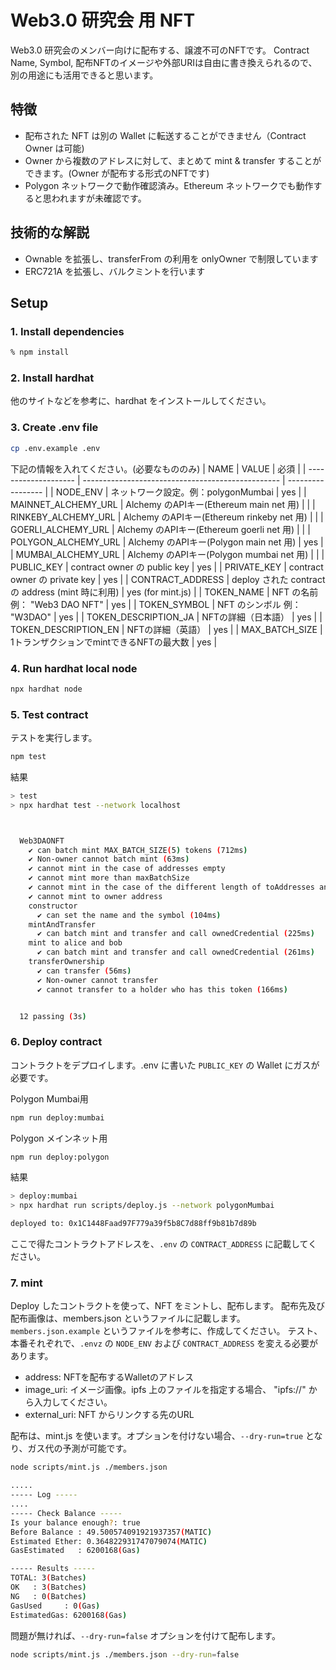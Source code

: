 # Web3.0 研究会 用 NFT

Web3.0 研究会のメンバー向けに配布する、譲渡不可のNFTです。
Contract Name, Symbol, 配布NFTのイメージや外部URIは自由に書き換えられるので、別の用途にも活用できると思います。

## 特徴

- 配布された NFT は別の Wallet に転送することができません（Contract Owner は可能)
- Owner から複数のアドレスに対して、まとめて mint & transfer することができます。(Owner が配布する形式のNFTです)
- Polygon ネットワークで動作確認済み。Ethereum ネットワークでも動作すると思われますが未確認です。

## 技術的な解説

- Ownable を拡張し、transferFrom の利用を onlyOwner で制限しています
- ERC721A を拡張し、バルクミントを行います

## Setup

### 1. Install dependencies

```bash
% npm install
```

### 2. Install hardhat

他のサイトなどを参考に、hardhat をインストールしてください。

### 3. Create .env file

```bash
cp .env.example .env
```

下記の情報を入れてください。(必要なもののみ)
| NAME                 | VALUE                                             | 必須              |
| -------------------- | ------------------------------------------------- | ----------------- |
| NODE_ENV             | ネットワーク設定。例：polygonMumbai               | yes               |
| MAINNET_ALCHEMY_URL  | Alchemy のAPIキー(Ethereum main net 用)           |                   |
| RINKEBY_ALCHEMY_URL  | Alchemy のAPIキー(Ethereum rinkeby net 用)        |                   |
| GOERLI_ALCHEMY_URL   | Alchemy のAPIキー(Ethereum goerli net 用)         |                   |
| POLYGON_ALCHEMY_URL  | Alchemy のAPIキー(Polygon main net 用)            | yes               |
| MUMBAI_ALCHEMY_URL   | Alchemy のAPIキー(Polygon mumbai net 用)          |                   |
| PUBLIC_KEY           | contract owner の public key                      | yes               |
| PRIVATE_KEY          | contract owner の private key                     | yes               |
| CONTRACT_ADDRESS     | deploy された contract の address (mint 時に利用) | yes (for mint.js) |
| TOKEN_NAME           | NFT の名前 例： "Web3 DAO NFT"                    | yes               |
| TOKEN_SYMBOL         | NFT のシンボル 例： "W3DAO"                       | yes               |
| TOKEN_DESCRIPTION_JA | NFTの詳細（日本語）                               | yes               |
| TOKEN_DESCRIPTION_EN | NFTの詳細（英語）                                 | yes               |
| MAX_BATCH_SIZE       | 1トランザクションでmintできるNFTの最大数          | yes               |

### 4. Run hardhat local node

```bash
npx hardhat node
```

### 5. Test contract

テストを実行します。

```bash
npm test
```

結果

```bash
> test
> npx hardhat test --network localhost



  Web3DAONFT
    ✔ can batch mint MAX_BATCH_SIZE(5) tokens (712ms)
    ✔ Non-owner cannot batch mint (63ms)
    ✔ cannot mint in the case of addresses empty
    ✔ cannot mint more than maxBatchSize
    ✔ cannot mint in the case of the different length of toAddresses and imageURIs
    ✔ cannot mint to owner address
    constructor
      ✔ can set the name and the symbol (104ms)
    mintAndTransfer
      ✔ can batch mint and transfer and call ownedCredential (225ms)
    mint to alice and bob
      ✔ can batch mint and transfer and call ownedCredential (261ms)
    transferOwnership
      ✔ can transfer (56ms)
      ✔ Non-owner cannot transfer
      ✔ cannot transfer to a holder who has this token (166ms)


  12 passing (3s)

```

### 6. Deploy contract

コントラクトをデプロイします。.env に書いた `PUBLIC_KEY` の Wallet にガスが必要です。

Polygon Mumbai用

```bash
npm run deploy:mumbai
```

Polygon メインネット用

```bash
npm run deploy:polygon
```

結果

```bash
> deploy:mumbai
> npx hardhat run scripts/deploy.js --network polygonMumbai

deployed to: 0x1C1448Faad97F779a39f5b8C7d88ff9b81b7d89b
```

ここで得たコントラクトアドレスを、`.env` の `CONTRACT_ADDRESS` に記載してください。

### 7. mint

Deploy したコントラクトを使って、NFT をミントし、配布します。
配布先及び配布画像は、members.json というファイルに記載します。`members.json.example` というファイルを参考に、作成してください。
テスト、本番それぞれで、`.envz` の `NODE_ENV` および `CONTRACT_ADDRESS` を変える必要があります。

- address: NFTを配布するWalletのアドレス
- image_uri: イメージ画像。ipfs 上のファイルを指定する場合、 "ipfs://" から入力してください。
- external_uri: NFT からリンクする先のURL

配布は、mint.js を使います。オプションを付けない場合、`--dry-run=true` となり、ガス代の予測が可能です。

```bash
node scripts/mint.js ./members.json

.....
----- Log -----
....
----- Check Balance -----
Is your balance enough?: true
Before Balance : 49.500574091921937357(MATIC)
Estimated Ether: 0.364822931747079074(MATIC)
GasEstimated   : 6200168(Gas)

----- Results -----
TOTAL: 3(Batches)
OK   : 3(Batches)
NG   : 0(Batches)
GasUsed     : 0(Gas)
EstimatedGas: 6200168(Gas)
```

問題が無ければ、`--dry-run=false` オプションを付けて配布します。

```bash
node scripts/mint.js ./members.json --dry-run=false
```
